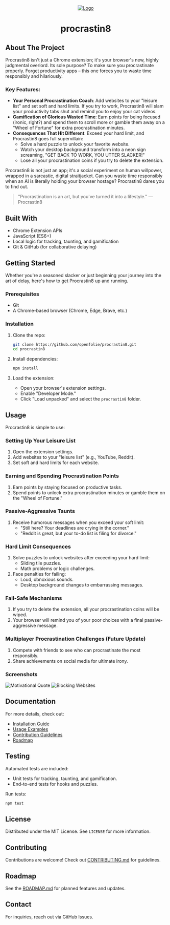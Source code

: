<div align="center">
  <a href="https://github.com/openfolie/procrastin8">
    <img src="https://github.com/user-attachments/assets/96401a51-762c-450f-bf4b-1b0f63af0fe3" alt="Logo" >
  </a>

  

<h1 align="center">procrastin8</h3>
</div>

## About The Project
Procrastin8 isn't just a Chrome extension; it's your browser's new, highly judgmental overlord. Its sole purpose? To make sure you procrastinate properly. Forget productivity apps – this one forces you to waste time responsibly and hilariously.

### Key Features:
- **Your Personal Procrastination Coach**: Add websites to your "leisure list" and set soft and hard limits. If you try to work, Procrastin8 will slam your productivity tabs shut and remind you to enjoy your cat videos.
- **Gamification of Glorious Wasted Time**: Earn points for being focused (ironic, right?) and spend them to scroll more or gamble them away on a "Wheel of Fortune" for extra procrastination minutes.
- **Consequences That Hit Different**: Exceed your hard limit, and Procrastin8 goes full supervillain:
  - Solve a hard puzzle to unlock your favorite website.
  - Watch your desktop background transform into a neon sign screaming, "GET BACK TO WORK, YOU UTTER SLACKER!"
  - Lose all your procrastination coins if you try to delete the extension.

Procrastin8 is not just an app; it's a social experiment on human willpower, wrapped in a sarcastic, digital straitjacket. Can you waste time responsibly when an AI is literally holding your browser hostage? Procrastin8 dares you to find out.

> "Procrastination is an art, but you've turned it into a lifestyle." — Procrastin8

## Built With
- Chrome Extension APIs
- JavaScript (ES6+)
- Local logic for tracking, taunting, and gamification
- Git & GitHub (for collaborative delaying)

## Getting Started
Whether you're a seasoned slacker or just beginning your journey into the art of delay, here's how to get Procrastin8 up and running.

### Prerequisites
- Git
- A Chrome-based browser (Chrome, Edge, Brave, etc.)

### Installation
1. Clone the repo:
   ```bash
   git clone https://github.com/openfolie/procrastin8.git
   cd procrastin8
   ```

2. Install dependencies:
   ```bash
   npm install
   ```

3. Load the extension:
   - Open your browser's extension settings.
   - Enable "Developer Mode."
   - Click "Load unpacked" and select the `procrastin8` folder.

## Usage
Procrastin8 is simple to use:

### Setting Up Your Leisure List
1. Open the extension settings.
2. Add websites to your "leisure list" (e.g., YouTube, Reddit).
3. Set soft and hard limits for each website.

### Earning and Spending Procrastination Points
1. Earn points by staying focused on productive tasks.
2. Spend points to unlock extra procrastination minutes or gamble them on the "Wheel of Fortune."

### Passive-Aggressive Taunts
1. Receive humorous messages when you exceed your soft limit:
   - "Still here? Your deadlines are crying in the corner."
   - "Reddit is great, but your to-do list is filing for divorce."

### Hard Limit Consequences
1. Solve puzzles to unlock websites after exceeding your hard limit:
   - Sliding tile puzzles.
   - Math problems or logic challenges.
2. Face penalties for failing:
   - Loud, obnoxious sounds.
   - Desktop background changes to embarrassing messages.

### Fail-Safe Mechanisms
1. If you try to delete the extension, all your procrastination coins will be wiped.
2. Your browser will remind you of your poor choices with a final passive-aggressive message.

### Multiplayer Procrastination Challenges (Future Update)
1. Compete with friends to see who can procrastinate the most responsibly.
2. Share achievements on social media for ultimate irony.

### Screenshots
![Motivational Quote](.github/assets/screenshots/Quote.jpg)
![Blocking Websites](.github/assets/screenshots/BlockingWebsites.jpg)

## Documentation
For more details, check out:
- [Installation Guide](INSTALLATION.md)
- [Usage Examples](USAGE.md)
- [Contribution Guidelines](CONTRIBUTING.md)
- [Roadmap](ROADMAP.md)

## Testing
Automated tests are included:
- Unit tests for tracking, taunting, and gamification.
- End-to-end tests for hooks and puzzles.

Run tests:
```bash
npm test
```

## License
Distributed under the MIT License. See `LICENSE` for more information.

## Contributing
Contributions are welcome! Check out [CONTRIBUTING.md](CONTRIBUTING.md) for guidelines.

## Roadmap
See the [ROADMAP.md](ROADMAP.md) for planned features and updates.

## Contact
For inquiries, reach out via GitHub Issues.
